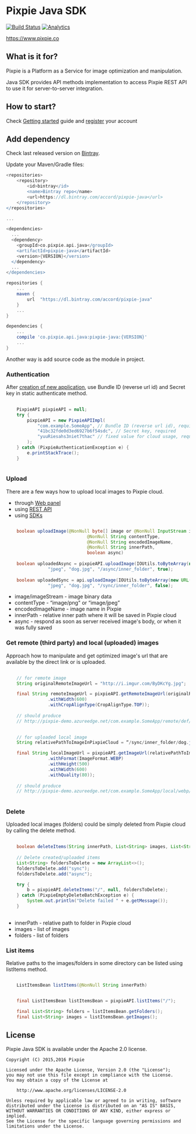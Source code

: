 # Pixpie Java SDK #
[![Build Status](https://travis-ci.org/PixpieCo/JavaSDK.svg?branch=master)](https://travis-ci.org/PixpieCo/JavaSDK)
[![Analytics](https://ga-beacon.appspot.com/UA-88187046-1/pixpie-github/JavaSDK?pixel)](https://github.com/PixpieCo/JavaSDK)

https://www.pixpie.co

## What is it for? ##

Pixpie is a Platform as a Service for image optimization and manipulation.

Java SDK provides API methods implementation to access Pixpie REST API to use it for server-to-server integration. 

## How to start? ##

Check [Getting started](https://pixpie.atlassian.net/wiki/display/DOC/Getting+started) guide and [register](https://cloud.pixpie.co/registration) your account

## Add dependency ##

Check last released version on [Bintray](https://dl.bintray.com/accord/pixpie-java/co/pixpie/api/java/pixpie-java/).

Update your Maven/Gradle files:

``` gradle
<repositories>
    <repository>
        <id>bintray</id>
        <name>Bintray repo</name>
        <url>https://dl.bintray.com/accord/pixpie-java</url>
    </repository>
</repositories>

...

<dependencies>
  ... 
  <dependency>
    <groupId>co.pixpie.api.java</groupId>
    <artifactId>pixpie-java</artifactId>
    <version>{VERSION}</version>
  </dependency>
  ...
</dependencies>  

``` 

``` gradle
repositories {
    ...
    maven {
        url  "https://dl.bintray.com/accord/pixpie-java"
    }
    ...
}

dependencies {
    ...
    compile 'co.pixpie.api.java:pixpie-java:{VERSION}'
    ...
}
```

Another way is add source code as the module in project.

### Authentication ###

After [creation of new application](https://pixpie.atlassian.net/wiki/display/DOC/Create+application),
use Bundle ID (reverse url id) and Secret key in static authenticate method.

``` java
    
    PixpieAPI pixpieAPI = null;    
    try {
        pixpieAPI = new PixpieAPIImpl(
            "com.example.SomeApp", // Bundle ID (reverse url id), required
            "41bc32fde0d3ed6927b6f54sdc", // Secret key, required
            "yuuRiesahs3niet7thac" // fixed value for cloud usage, required
        );
    } catch (PixpieAuthenticationException e) {
        e.printStackTrace();
    }
    
``` 

### Upload ###

There are a few ways how to upload local images to Pixpie cloud.
- through [Web panel](https://pixpie.atlassian.net/wiki/display/DOC/Upload+image)
- using [REST API](https://pixpie.atlassian.net/wiki/display/DOC/Upload)
- using [SDKs](https://pixpie.atlassian.net/wiki/display/DOC/Client+and+server+SDKs)

``` java

    boolean uploadImage(@NonNull byte[] image or @NonNull InputStream imageStream                                
                               @NonNull String contentType,
                               @NonNull String encodedImageName, 
                               @NonNull String innerPath, 
                               boolean async)        
                               
    boolean uploadedAsync = pixpieAPI.uploadImage(IOUtils.toByteArray(new URL("http://i.imgur.com/ByDKcYg.jpg")),
                "jpeg", "dog.jpg", "/async/inner_folder", true);
    
    boolean uploadedSync = api.uploadImage(IOUtils.toByteArray(new URL("http://i.imgur.com/ByDKcYg.jpg")),
                "jpeg", "dog.jpg", "/sync/inner_folder", false);

```

- image/imageStream - image binary data
- contentType -  “image/png" or “image/jpeg”
- encodedImageName - image name in Pixpie
- innerPath - relative inner path where it will be saved in Pixpie cloud
- async - respond as soon as server received image's body, or when it was fully saved

### Get remote (third party) and local (uploaded) images ###

Approach how to manipulate and get optimized image's url that are available by the direct link or is uploaded.


``` java
    
    // for remote image
    String originalRemoteImageUrl = "http://i.imgur.com/ByDKcYg.jpg";            

    final String remoteImageUrl = pixpieAPI.getRemoteImageUrl(originalRemoteImageUrl, new ImageTransformation()
                .withWidth(600)
                .withCropAlignType(CropAlignType.TOP));
    
    // should produce 
    // http://pixpie-demo.azureedge.net/com.example.SomeApp/remote/def/w_600,c_top/http://i.imgur.com/ByDKcYg.jpg
    

    // for uploaded local image    
    String relativePathToImageInPixpieCloud = “/sync/inner_folder/dog.jpg” 

    final String localImageUrl = pixpieAPI.getImageUrl(relativePathToImageInPixpieCloud, new ImageTransformation()
                .withFormat(ImageFormat.WEBP)
                .withHeight(500)
                .withWidth(600)
                .withQuality(80));
    
    // should produce 
    // http://pixpie-demo.azureedge.net/com.example.SomeApp/local/webp/w_600,h_500,q_80/sync/inner_folder/dog.jpg
  
```

### Delete ###

Uploaded local images (folders) could be simply deleted from Pixpie cloud by calling the delete method.


``` java
    
    boolean deleteItems(String innerPath, List<String> images, List<String> folders) throws PixpieEmptyDeleteBatchException
    
    // Delete created/uploaded items
    List<String> foldersToDelete = new ArrayList<>();
    foldersToDelete.add("sync");
    foldersToDelete.add("async");

    try {
        b = pixpieAPI.deleteItems("/", null, foldersToDelete);
    } catch (PixpieEmptyDeleteBatchException e) {
        System.out.println("Delete failed " + e.getMessage());
    }
    
```    

- innerPath - relative path to folder in Pixpie cloud
- images - list of images
- folders - list of folders

### List items ###

Relative paths to the images/folders in some directory can be listed using listItems method.


``` java

    ListItemsBean listItems(@NonNull String innerPath)


    final ListItemsBean listItemsBean = pixpieAPI.listItems("/");

    final List<String> folders = listItemsBean.getFolders();
    final List<String> images = listItemsBean.getImages();

``` 

## License

Pixpie Java SDK is available under the Apache 2.0 license.

    Copyright (C) 2015,2016 Pixpie

    Licensed under the Apache License, Version 2.0 (the "License");
    you may not use this file except in compliance with the License.
    You may obtain a copy of the License at

        http://www.apache.org/licenses/LICENSE-2.0

    Unless required by applicable law or agreed to in writing, software
    distributed under the License is distributed on an "AS IS" BASIS,
    WITHOUT WARRANTIES OR CONDITIONS OF ANY KIND, either express or implied.
    See the License for the specific language governing permissions and
    limitations under the License.

